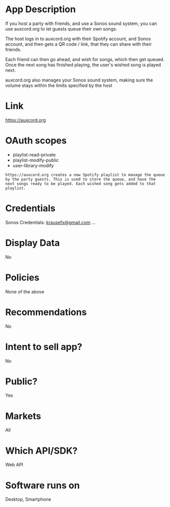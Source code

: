 # App Description

If you host a party with friends, and use a Sonos sound system, you can use auxcord.org to let guests queue their own songs.

The host logs in to auxcord.org with their Spotify account, and Sonos account, and then gets a QR code / link, that they can share with their friends.

Each friend can then go ahead, and wish for songs, which then get queued. Once the next song has finished playing, the user's wished song is played next.

auxcord.org also manages your Sonos sound system, making sure the volume stays within the limits specified by the host

# Link

https://auxcord.org

# OAuth scopes

- playlist-read-private
- playlist-modify-public
- user-library-modify

```
https://auxcord.org creates a new Spotify playlist to manage the queue by the party guests. This is used to store the queue, and have the next songs ready to be played. Each wished song gets added to that playlist.
```

# Credentials

Sonos Credentials:
krausefx@gmail.com
...

# Display Data

No

# Policies

None of the above

# Recommendations

No

# Intent to sell app?

No

# Public?

Yes

# Markets

All

# Which API/SDK?

Web API

# Software runs on

Desktop, Smartphone
